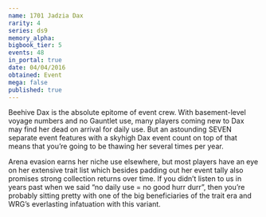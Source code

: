 ```yaml
---
name: 1701 Jadzia Dax
rarity: 4
series: ds9
memory_alpha:
bigbook_tier: 5
events: 48
in_portal: true
date: 04/04/2016
obtained: Event
mega: false
published: true
---
```


Beehive Dax is the absolute epitome of event crew. With basement-level voyage numbers and no Gauntlet use, many players coming new to Dax may find her dead on arrival for daily use. But an astounding SEVEN separate event features with a skyhigh Dax event count on top of that means that you’re going to be thawing her several times per year.

Arena evasion earns her niche use elsewhere, but most players have an eye on her extensive trait list which besides padding out her event tally also promises strong collection returns over time. If you didn’t listen to us in years past when we said “no daily use = no good hurr durr”, then you’re probably sitting pretty with one of the big beneficiaries of the trait era and WRG’s everlasting infatuation with this variant.
